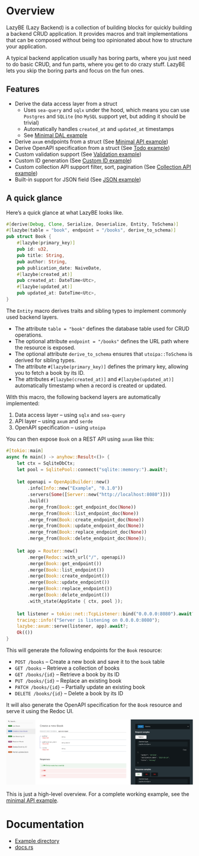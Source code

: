 # Overview

LazyBE (Lazy Backend) is a collection of building blocks for quickly building a backend CRUD application.
It provides macros and trait implementations that can be composed without being too opinionated about how to structure your application.

A typical backend application usually has boring parts, where you just need to do basic CRUD, and fun parts, where you get to do crazy stuff.
LazyBE lets you skip the boring parts and focus on the fun ones.

## Features

- Derive the data access layer from a struct
  - Uses `sea-query` and `sqlx` under the hood, which means you can use `Postgres` and `SQLite` (no `MySQL` support yet, but adding it should be trivial)
  - Automatically handles `created_at` and `updated_at` timestamps
  - See [Minimal DAL example](./examples/kitchen-sink/examples/dal_minimal.rs)
- Derive `axum` endpoints from a struct (See [Minimal API example](./examples/kitchen-sink/examples/api_minimal.rs))
- Derive OpenAPI specification from a struct (See [Todo example](./examples/todo))
- Custom validation support (See [Validation example](./examples/kitchen-sink/examples/api_validation.rs))
- Custom ID generation (See [Custom ID example](./examples/kitchen-sink/examples/dal_custom_id.rs))
- Custom collection API support filter, sort, pagination (See [Collection API example](./examples/kitchen-sink/examples/api_pagination.rs))
- Built-in support for JSON field (See [JSON example](./examples/kitchen-sink/examples/dal_json.rs))

## A quick glance

Here’s a quick glance at what LazyBE looks like.

```rust
#[derive(Debug, Clone, Serialize, Deserialize, Entity, ToSchema)]
#[lazybe(table = "book", endpoint = "/books", derive_to_schema)]
pub struct Book {
    #[lazybe(primary_key)]
    pub id: u32,
    pub title: String,
    pub author: String,
    pub publication_date: NaiveDate,
    #[lazybe(created_at)]
    pub created_at: DateTime<Utc>,
    #[lazybe(updated_at)]
    pub updated_at: DateTime<Utc>,
}
```

The `Entity` macro derives traits and sibling types to implement commonly used backend layers.

- The attribute `table = "book"` defines the database table used for CRUD operations.
- The optional attribute `endpoint = "/books"` defines the URL path where the resource is exposed.
- The optional attribute `derive_to_schema` ensures that `utoipa::ToSchema` is derived for sibling types.
- The attribute `#[lazybe(primary_key)]` defines the primary key, allowing you to fetch a book by its ID.
- The attributes `#[lazybe(created_at)]` and `#[lazybe(updated_at)]` automatically timestamp when a record is created or updated.

With this macro, the following backend layers are automatically implemented:

1. Data access layer – using `sqlx` and `sea-query`
2. API layer – using `axum` and `serde`
3. OpenAPI specification – using `utoipa`

You can then expose `Book` on a REST API using `axum` like this:

```rust
#[tokio::main]
async fn main() -> anyhow::Result<()> {
    let ctx = SqliteDbCtx;
    let pool = SqlitePool::connect("sqlite::memory:").await?;

    let openapi = OpenApiBuilder::new()
        .info(Info::new("Example", "0.1.0"))
        .servers(Some([Server::new("http://localhost:8080")]))
        .build()
        .merge_from(Book::get_endpoint_doc(None))
        .merge_from(Book::list_endpoint_doc(None))
        .merge_from(Book::create_endpoint_doc(None))
        .merge_from(Book::update_endpoint_doc(None))
        .merge_from(Book::replace_endpoint_doc(None))
        .merge_from(Book::delete_endpoint_doc(None));

    let app = Router::new()
        .merge(Redoc::with_url("/", openapi))
        .merge(Book::get_endpoint())
        .merge(Book::list_endpoint())
        .merge(Book::create_endpoint())
        .merge(Book::update_endpoint())
        .merge(Book::replace_endpoint())
        .merge(Book::delete_endpoint())
        .with_state(AppState { ctx, pool });

    let listener = tokio::net::TcpListener::bind("0.0.0.0:8080").await?;
    tracing::info!("Server is listening on 0.0.0.0:8080");
    lazybe::axum::serve(listener, app).await?;
    Ok(())
}
```

This will generate the following endpoints for the `Book` resource:

- `POST /books` – Create a new book and save it to the `book` table
- `GET /books` – Retrieve a collection of books
- `GET /books/{id}` – Retrieve a book by its ID
- `PUT /books/{id}` – Replace an existing book
- `PATCH /books/{id}` – Partially update an existing book
- `DELETE /books/{id}` – Delete a book by its ID

It will also generate the OpenAPI specification for the `Book` resource and serve it using the Redoc UI.

![](./docs/redoc.png)

This is just a high-level overview.
For a complete working example, see the [minimal API example](./examples/kitchen-sink/examples/api_minimal.rs).

# Documentation

- [Example directory](./examples)
- [docs.rs](https://docs.rs/lazybe/latest/lazybe/)
